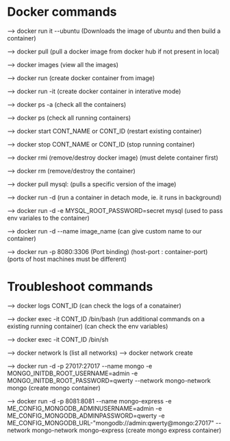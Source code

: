 # Docker commands

--> docker run it --ubuntu
(Downloads the image of ubuntu and then build a container)

--> docker pull <image-name>  (pull a docker image from docker hub if not present in local)

--> docker images (view all the images)

--> docker run <image-name>  (create docker container from image)

--> docker run -it <image-name> (create docker container in interative mode)

--> docker ps -a (check all the containers)

--> docker ps (check all running containers)

--> docker start CONT_NAME or CONT_ID  (restart existing container)

--> docker stop CONT_NAME or CONT_ID  (stop running container)

--> docker rmi <image-name> (remove/destroy docker image) (must delete container first)

--> docker rm <container-name> (remove/destroy the container)

--> docker pull mysql:<version>  (pulls a specific version of the image)

--> docker run -d <image-name> (run a container in detach mode, ie. it runs in background)

--> docker run -d -e MYSQL_ROOT_PASSWORD=secret mysql (used to pass env variales to the container)

--> docker run -d --name <custom-name> image_name (can give custom name to our container)

--> docker run -p 8080:3306 <image-name>  (Port binding) (host-port : container-port) (ports of host machines must be different)

# Troubleshoot commands
--> docker logs CONT_ID  (can check the logs of a conatainer)

--> docker exec -it CONT_ID /bin/bash  (run additional commands on a existing running container) (can check the env variables)

--> docker exec -it CONT_ID /bin/sh


--> docker network ls  (list all networks)
--> docker network create <name>

--> docker run -d -p 27017:27017 --name mongo -e MONGO_INITDB_ROOT_USERNAME=admin -e MONGO_INITDB_ROOT_PASSWORD=qwerty --network mongo-network mongo  (create mongo container)

--> docker run -d -p 8081:8081 --name mongo-express -e ME_CONFIG_MONGODB_ADMINUSERNAME=admin -e ME_CONFIG_MONGODB_ADMINPASSWORD=qwerty -e ME_CONFIG_MONGODB_URL-"mongodb://admin:qwerty@mongo:27017" --network mongo-network mongo-express  (create mongo express container)